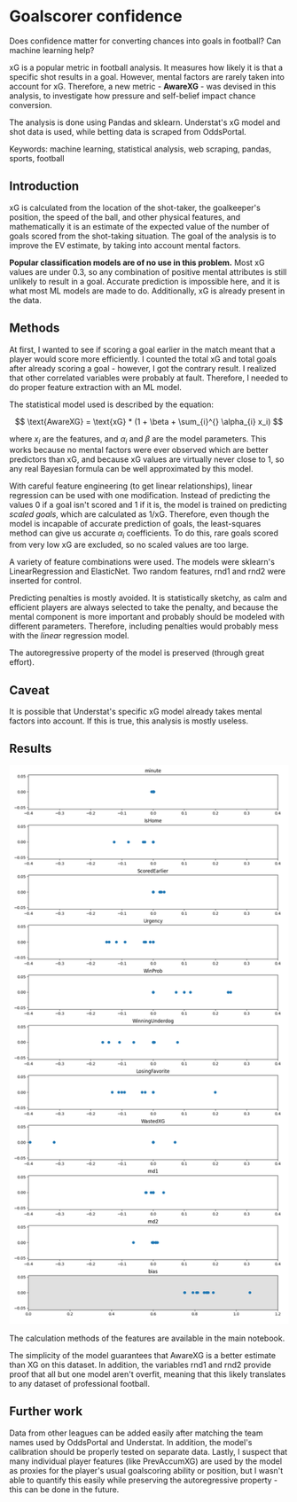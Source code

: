 # Goalscorer confidence

Does confidence matter for converting chances into goals in football? Can machine learning help?

xG is a popular metric in football analysis. It measures how likely it is that a specific shot results in a goal. However, mental factors are rarely taken into account for xG. Therefore, a new metric - **AwareXG** - was devised in this analysis, to investigate how pressure and self-belief impact chance conversion.

The analysis is done using Pandas and sklearn. Understat's xG model and shot data is used, while betting data is scraped from OddsPortal.

Keywords: machine learning, statistical analysis, web scraping, pandas, sports, football

## Introduction

xG is calculated from the location of the shot-taker, the goalkeeper's position, the speed of the ball, and other physical features, and mathematically it is an estimate of the expected value of the number of goals scored from the shot-taking situation. The goal of the analysis is to improve the EV estimate, by taking into account mental factors. 

**Popular classification models are of no use in this problem.** Most xG values are under 0.3, so any combination of positive mental attributes is still unlikely to result in a goal. Accurate prediction is impossible here, and it is what most ML models are made to do. Additionally, xG is already present in the data.

## Methods

At first, I wanted to see if scoring a goal earlier in the match meant that a player would score more efficiently. I counted the total xG and total goals after already scoring a goal - however, I got the contrary result. I realized that other correlated variables were probably at fault. Therefore, I needed to do proper feature extraction with an ML model.

The statistical model used is described by the equation:

$$ \text{AwareXG} = \text{xG} * (1 + \beta + \sum_{i}^{} \alpha_{i} x_i) $$

where $x_i$ are the features, and $\alpha_{i}$ and $\beta$ are the model parameters. This works because no mental factors were ever observed which are better predictors than xG, and because xG values are virtually never close to 1, so any real Bayesian formula can be well approximated by this model.

With careful feature engineering (to get linear relationships), linear regression can be used with one modification. Instead of predicting the values 0 if a goal isn't scored and 1 if it is, the model is trained on predicting *scaled goals*, which are calculated as $1/ \text{xG}$. Therefore, even though the model is incapable of accurate prediction of goals, the least-squares method can give us accurate $\alpha_i$ coefficients. To do this, rare goals scored from very low xG are excluded, so no scaled values are too large.

A variety of feature combinations were used. The models were sklearn's LinearRegression and ElasticNet. Two random features, rnd1 and rnd2 were inserted for control. 

Predicting penalties is mostly avoided. It is statistically sketchy, as calm and efficient players are always selected to take the penalty, and because the mental component is more important and probably should be modeled with different parameters. Therefore, including penalties would probably mess with the *linear* regression model.

The autoregressive property of the model is preserved (through great effort). 

## Caveat

It is possible that Understat's specific xG model already takes mental factors into account. If this is true, this analysis is mostly useless. 

## Results

![image](./Results.png)

The calculation methods of the features are available in the main notebook.

The simplicity of the model guarantees that AwareXG is a better estimate than XG on this dataset. In addition, the variables rnd1 and rnd2 provide proof that all but one model aren't overfit, meaning that this likely translates to any dataset of professional football. 

## Further work

Data from other leagues can be added easily after matching the team names used by OddsPortal and Understat. In addition, the model's calibration should be properly tested on separate data. Lastly, I suspect that many individual player features (like PrevAccumXG) are used by the model as proxies for the player's usual goalscoring ability or position, but I wasn't able to quantify this easily while preserving the autoregressive property - this can be done in the future.
